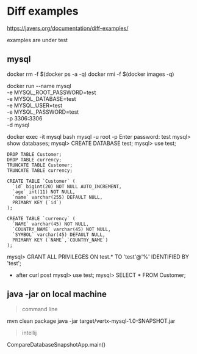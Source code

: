 # Diff examples

https://javers.org/documentation/diff-examples/

examples are under test

## mysql

docker rm -f $(docker ps -a -q)
docker rmi -f $(docker images -q)

docker run --name mysql \
-e MYSQL_ROOT_PASSWORD=test \
-e MYSQL_DATABASE=test \
-e MYSQL_USER=test \
-e MYSQL_PASSWORD=test \
-p 3306:3306 \
-d mysql

docker exec -it mysql bash
mysql -u root -p
Enter password: test
mysql> show databases;
mysql> CREATE DATABASE test;
mysql> use test;

```
DROP TABLE Customer;
DROP TABLE currency;
TRUNCATE TABLE Customer;
TRUNCATE TABLE currency;

CREATE TABLE `Customer` (
  `id` bigint(20) NOT NULL AUTO_INCREMENT,
  `age` int(11) NOT NULL,
  `name` varchar(255) DEFAULT NULL,
  PRIMARY KEY (`id`)
);

CREATE TABLE `currency` (
  `NAME` varchar(45) NOT NULL,
  `COUNTRY_NAME` varchar(45) NOT NULL,
  `SYMBOL` varchar(45) DEFAULT NULL,
  PRIMARY KEY (`NAME`,`COUNTRY_NAME`)
);
```

mysql> GRANT ALL PRIVILEGES ON test.* TO 'test'@'%' IDENTIFIED BY 'test';
- after curl post
mysql> use test;
mysql> SELECT * FROM Customer;

## java -jar on local machine

> command line

mvn clean package
java -jar target/vertx-mysql-1.0-SNAPSHOT.jar

> intellij

CompareDatabaseSnapshotApp.main()
